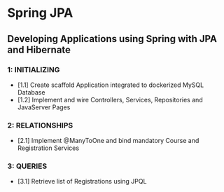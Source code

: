 # Spring JPA
##  Developing Applications using Spring with JPA and Hibernate

### 1: INITIALIZING
- [1.1] Create scaffold Application integrated to dockerized MySQL Database
- [1.2] Implement and wire Controllers, Services, Repositories and JavaServer Pages

### 2: RELATIONSHIPS
- [2.1] Implement @ManyToOne and bind mandatory Course and Registration Services

### 3: QUERIES
- [3.1] Retrieve list of Registrations using JPQL
